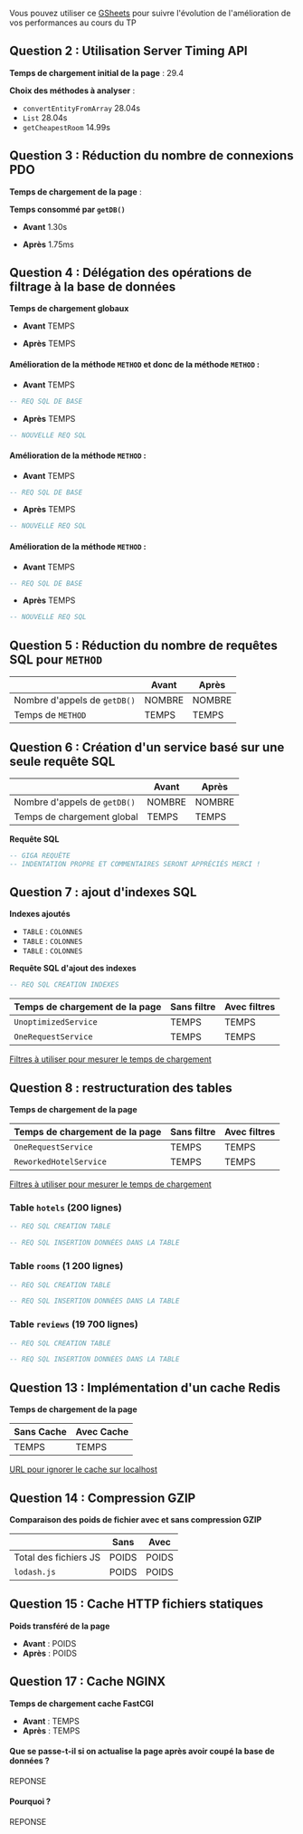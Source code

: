 Vous pouvez utiliser ce [GSheets](https://docs.google.com/spreadsheets/d/13Hw27U3CsoWGKJ-qDAunW9Kcmqe9ng8FROmZaLROU5c/copy?usp=sharing) pour suivre l'évolution de l'amélioration de vos performances au cours du TP 

## Question 2 : Utilisation Server Timing API

**Temps de chargement initial de la page** : 29.4

**Choix des méthodes à analyser** :

- `convertEntityFromArray` 28.04s
- `List` 28.04s
- `getCheapestRoom` 14.99s



## Question 3 : Réduction du nombre de connexions PDO

**Temps de chargement de la page** : 

**Temps consommé par `getDB()`** 

- **Avant** 1.30s

- **Après** 1.75ms


## Question 4 : Délégation des opérations de filtrage à la base de données

**Temps de chargement globaux** 

- **Avant** TEMPS

- **Après** TEMPS


#### Amélioration de la méthode `METHOD` et donc de la méthode `METHOD` :

- **Avant** TEMPS

```sql
-- REQ SQL DE BASE
```

- **Après** TEMPS

```sql
-- NOUVELLE REQ SQL
```



#### Amélioration de la méthode `METHOD` :

- **Avant** TEMPS

```sql
-- REQ SQL DE BASE
```

- **Après** TEMPS

```sql
-- NOUVELLE REQ SQL
```



#### Amélioration de la méthode `METHOD` :

- **Avant** TEMPS

```sql
-- REQ SQL DE BASE
```

- **Après** TEMPS

```sql
-- NOUVELLE REQ SQL
```



## Question 5 : Réduction du nombre de requêtes SQL pour `METHOD`

|                              | **Avant** | **Après** |
|------------------------------|-----------|-----------|
| Nombre d'appels de `getDB()` | NOMBRE    | NOMBRE    |
 | Temps de `METHOD`            | TEMPS     | TEMPS     |

## Question 6 : Création d'un service basé sur une seule requête SQL

|                              | **Avant** | **Après** |
|------------------------------|-----------|-----------|
| Nombre d'appels de `getDB()` | NOMBRE    | NOMBRE    |
| Temps de chargement global   | TEMPS     | TEMPS     |

**Requête SQL**

```SQL
-- GIGA REQUÊTE
-- INDENTATION PROPRE ET COMMENTAIRES SERONT APPRÉCIÉS MERCI !
```

## Question 7 : ajout d'indexes SQL

**Indexes ajoutés**

- `TABLE` : `COLONNES`
- `TABLE` : `COLONNES`
- `TABLE` : `COLONNES`

**Requête SQL d'ajout des indexes** 

```sql
-- REQ SQL CREATION INDEXES
```

| Temps de chargement de la page | Sans filtre | Avec filtres |
|--------------------------------|-------------|--------------|
| `UnoptimizedService`           | TEMPS       | TEMPS        |
| `OneRequestService`            | TEMPS       | TEMPS        |
[Filtres à utiliser pour mesurer le temps de chargement](http://localhost/?types%5B%5D=Maison&types%5B%5D=Appartement&price%5Bmin%5D=200&price%5Bmax%5D=230&surface%5Bmin%5D=130&surface%5Bmax%5D=150&rooms=5&bathRooms=5&lat=46.988708&lng=3.160778&search=Nevers&distance=30)




## Question 8 : restructuration des tables

**Temps de chargement de la page**

| Temps de chargement de la page | Sans filtre | Avec filtres |
|--------------------------------|-------------|--------------|
| `OneRequestService`            | TEMPS       | TEMPS        |
| `ReworkedHotelService`         | TEMPS       | TEMPS        |

[Filtres à utiliser pour mesurer le temps de chargement](http://localhost/?types%5B%5D=Maison&types%5B%5D=Appartement&price%5Bmin%5D=200&price%5Bmax%5D=230&surface%5Bmin%5D=130&surface%5Bmax%5D=150&rooms=5&bathRooms=5&lat=46.988708&lng=3.160778&search=Nevers&distance=30)

### Table `hotels` (200 lignes)

```SQL
-- REQ SQL CREATION TABLE
```

```SQL
-- REQ SQL INSERTION DONNÉES DANS LA TABLE
```

### Table `rooms` (1 200 lignes)

```SQL
-- REQ SQL CREATION TABLE
```

```SQL
-- REQ SQL INSERTION DONNÉES DANS LA TABLE
```

### Table `reviews` (19 700 lignes)

```SQL
-- REQ SQL CREATION TABLE
```

```SQL
-- REQ SQL INSERTION DONNÉES DANS LA TABLE
```


## Question 13 : Implémentation d'un cache Redis

**Temps de chargement de la page**

| Sans Cache | Avec Cache |
|------------|------------|
| TEMPS      | TEMPS      |
[URL pour ignorer le cache sur localhost](http://localhost?skip_cache)

## Question 14 : Compression GZIP

**Comparaison des poids de fichier avec et sans compression GZIP**

|                       | Sans  | Avec  |
|-----------------------|-------|-------|
| Total des fichiers JS | POIDS | POIDS |
| `lodash.js`           | POIDS | POIDS |

## Question 15 : Cache HTTP fichiers statiques

**Poids transféré de la page**

- **Avant** : POIDS
- **Après** : POIDS

## Question 17 : Cache NGINX

**Temps de chargement cache FastCGI**

- **Avant** : TEMPS
- **Après** : TEMPS

#### Que se passe-t-il si on actualise la page après avoir coupé la base de données ?

REPONSE

#### Pourquoi ?

REPONSE

